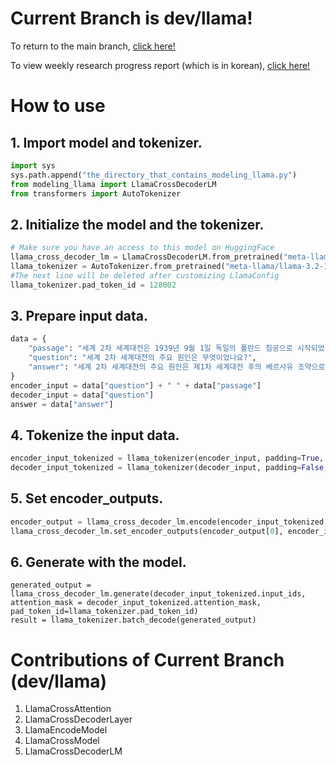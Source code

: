 # Current Branch is dev/llama!
To return to the main branch, [click here!](https://github.com/JakeFRCSE/CrossDecoder)

To view weekly research progress report (which is in korean), [click here!](https://crystal-air-942.notion.site/1a041c6bef1680e68685f7890655201b)

# How to use
## 1. Import model and tokenizer.
```python
import sys
sys.path.append("the_directory_that_contains_modeling_llama.py")
from modeling_llama import LlamaCrossDecoderLM
from transformers import AutoTokenizer
```
## 2. Initialize the model and the tokenizer.
```python
# Make sure you have an access to this model on HuggingFace
llama_cross_decoder_lm = LlamaCrossDecoderLM.from_pretrained("meta-llama/llama-3.2-1B")
llama_tokenizer = AutoTokenizer.from_pretrained("meta-llama/llama-3.2-1B")
#The next line will be deleted after customizing LlamaConfig
llama_tokenizer.pad_token_id = 128002
```
## 3. Prepare input data.
```python
data = {
    "passage": "세계 2차 세계대전은 1939년 9월 1일 독일의 폴란드 침공으로 시작되었습니다. 이 전쟁의 원인은 다양하며, 제1차 세계대전 후의 베르사유 조약으로 인한 독일의 불만, 경제 대공황으로 인한 세계적인 경제 위기, 그리고 나치 독일의 영토 확장 정책 등이 주요 요인으로 작용했습니다. 또한, 일본의 아시아 지역 확장 전략과 이탈리아의 지중해 패권 추구도 전쟁의 발발에 기여했습니다.",
    "question": "세계 2차 세계대전의 주요 원인은 무엇이었나요?",
    "answer": "세계 2차 세계대전의 주요 원인은 제1차 세계대전 후의 베르사유 조약으로 인한 독일의 불만, 경제 대공황으로 인한 세계적인 경제 위기, 나치 독일의 영토 확장 정책, 일본의 아시아 지역 확장 전략, 그리고 이탈리아의 지중해 패권 추구 등 여러 요인이 복합적으로 작용했습니다."
}
encoder_input = data["question"] + " " + data["passage"]
decoder_input = data["question"]
answer = data["answer"]
```
## 4. Tokenize the input data.
```python
encoder_input_tokenized = llama_tokenizer(encoder_input, padding=True, return_tensors="pt")
decoder_input_tokenized = llama_tokenizer(decoder_input, padding=False, return_tensors="pt")
```
## 5. Set encoder_outputs.
```python
encoder_output = llama_cross_decoder_lm.encode(encoder_input_tokenized.input_ids, encoder_input_tokenized.attention_mask)
llama_cross_decoder_lm.set_encoder_outputs(encoder_output[0], encoder_input_tokenized.attention_mask)
```
## 6. Generate with the model.
```
generated_output = llama_cross_decoder_lm.generate(decoder_input_tokenized.input_ids, attention_mask = decoder_input_tokenized.attention_mask, pad_token_id=llama_tokenizer.pad_token_id)
result = llama_tokenizer.batch_decode(generated_output)
```

# Contributions of Current Branch (dev/llama)
1. LlamaCrossAttention
2. LlamaCrossDecoderLayer
3. LlamaEncodeModel
4. LlamaCrossModel
5. LlamaCrossDecoderLM
